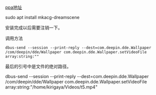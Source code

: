 [ppa地址](https://blog.mkacg.com/)

sudo apt install mkacg-dreamscene

安装完成以后需要注销一下。

调用方法 


```
dbus-send --session --print-reply --dest=com.deepin.dde.Wallpaper /com/deepin/dde/Wallpaper com.deepin.dde.Wallpaper.setVideoFile array:string:""

```

最后的引号中是文件的绝对路径。

dbus-send --session --print-reply --dest=com.deepin.dde.Wallpaper /com/deepin/dde/Wallpaper com.deepin.dde.Wallpaper.setVideoFile array:string:"/home/kirigaya/Videos/t5.mp4" 
